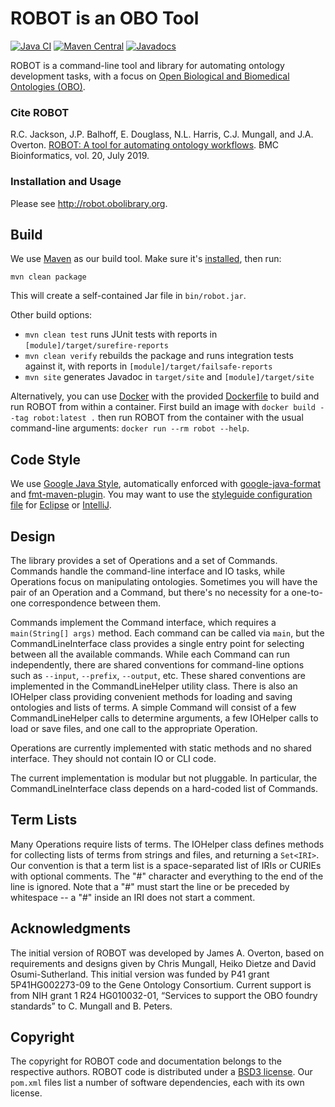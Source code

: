 # ROBOT is an OBO Tool

[![Java CI](https://github.com/ontodev/robot/workflows/Java%20CI/badge.svg?branch=master)](https://github.com/ontodev/robot/actions?query=branch%3Amaster)
[![Maven Central](https://img.shields.io/maven-central/v/org.obolibrary.robot/robot.svg?label=Maven%20Central)](https://search.maven.org/search?q=g:%22org.obolibrary.robot%22%20AND%20a:%22robot%22)
[![Javadocs](https://www.javadoc.io/badge/org.obolibrary.robot/robot-core.svg)](https://www.javadoc.io/doc/org.obolibrary.robot/robot-core)

ROBOT is a command-line tool and library for automating ontology development tasks, with a focus on [Open Biological and Biomedical Ontologies (OBO)](http://obofoundry.org).

### Cite ROBOT

R.C. Jackson, J.P. Balhoff, E. Douglass, N.L. Harris, C.J. Mungall, and J.A. Overton. [ROBOT: A tool for automating ontology workflows](https://rdcu.be/bMnHT). BMC Bioinformatics, vol. 20, July 2019.


### Installation and Usage

Please see <http://robot.obolibrary.org>.


## Build

We use [Maven](http://maven.apache.org) as our build tool. Make sure it's [installed](http://maven.apache.org/download.cgi), then run:

    mvn clean package

This will create a self-contained Jar file in `bin/robot.jar`.

Other build options:

- `mvn clean test` runs JUnit tests with reports in `[module]/target/surefire-reports`
- `mvn clean verify` rebuilds the package and runs integration tests against it, with reports in `[module]/target/failsafe-reports`
- `mvn site` generates Javadoc in `target/site` and `[module]/target/site`

Alternatively, you can use [Docker](https://www.docker.com) with the provided [Dockerfile](Dockerfile) to build and run ROBOT from within a container. First build an image with `docker build --tag robot:latest .` then run ROBOT from the container with the usual command-line arguments: `docker run --rm robot --help`.


## Code Style

We use [Google Java Style](https://google.github.io/styleguide/javaguide.html), automatically enforced with [google-java-format](https://github.com/google/google-java-format) and [fmt-maven-plugin](https://github.com/coveo/fmt-maven-plugin). You may want to use the [styleguide configuration file](https://github.com/google/styleguide) for [Eclipse](https://github.com/google/styleguide/blob/gh-pages/eclipse-java-google-style.xml) or [IntelliJ](https://github.com/google/styleguide/blob/gh-pages/intellij-java-google-style.xml).


## Design

The library provides a set of Operations and a set of Commands. Commands handle the command-line interface and IO tasks, while Operations focus on manipulating ontologies. Sometimes you will have the pair of an Operation and a Command, but there's no necessity for a one-to-one correspondence between them.

Commands implement the Command interface, which requires a `main(String[] args)` method. Each command can be called via `main`, but the CommandLineInterface class provides a single entry point for selecting between all the available commands. While each Command can run independently, there are shared conventions for command-line options such as `--input`, `--prefix`, `--output`, etc. These shared conventions are implemented in the CommandLineHelper utility class. There is also an IOHelper class providing convenient methods for loading and saving ontologies and lists of terms. A simple Command will consist of a few CommandLineHelper calls to determine arguments, a few IOHelper calls to load or save files, and one call to the appropriate Operation.

Operations are currently implemented with static methods and no shared interface. They should not contain IO or CLI code.

The current implementation is modular but not pluggable. In particular, the CommandLineInterface class depends on a hard-coded list of Commands.


## Term Lists

Many Operations require lists of terms. The IOHelper class defines methods for collecting lists of terms from strings and files, and returning a `Set<IRI>`. Our convention is that a term list is a space-separated list of IRIs or CURIEs with optional comments. The "#" character and everything to the end of the line is ignored. Note that a "#" must start the line or be preceded by whitespace -- a "#" inside an IRI does not start a comment.


## Acknowledgments

The initial version of ROBOT was developed by James A. Overton, based on requirements and designs given by Chris Mungall, Heiko Dietze and David Osumi-Sutherland. This initial version was funded by P41 grant 5P41HG002273-09 to the Gene Ontology Consortium. Current support is from NIH grant 1 R24 HG010032-01, “Services to support the OBO foundry standards” to C. Mungall and B. Peters.


## Copyright

The copyright for ROBOT code and documentation belongs to the respective authors. ROBOT code is distributed under a [BSD3 license](https://github.com/ontodev/robot/blob/master/LICENSE.txt). Our `pom.xml` files list a number of software dependencies, each with its own license.
